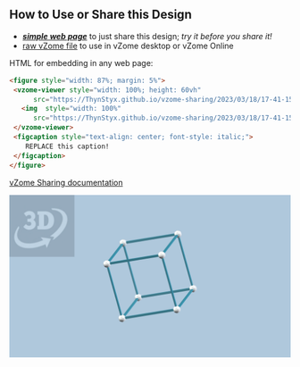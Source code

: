 
## How to Use or Share this Design

 - [***simple web page***](<https://ThynStyx.github.io/vzome-sharing/2023/03/18/17-41-15-cube-with-central-origin/>) to just share this design; *try it before you share it!*
 - [raw vZome file](<https://raw.githubusercontent.com/ThynStyx/vzome-sharing/main/2023/03/18/17-41-15-cube-with-central-origin/cube-with-central-origin.vZome>) to use in vZome desktop or vZome Online
 
 HTML for embedding in any web page:
 ```html
<figure style="width: 87%; margin: 5%">
  <vzome-viewer style="width: 100%; height: 60vh"
       src="https://ThynStyx.github.io/vzome-sharing/2023/03/18/17-41-15-cube-with-central-origin/cube-with-central-origin.vZome" >
    <img  style="width: 100%"
       src="https://ThynStyx.github.io/vzome-sharing/2023/03/18/17-41-15-cube-with-central-origin/cube-with-central-origin.png" >
  </vzome-viewer>
  <figcaption style="text-align: center; font-style: italic;">
     REPLACE this caption!
  </figcaption>
</figure>
 ```

[vZome Sharing documentation](https://vzome.github.io/vzome/sharing.html#how-it-works)

![Image](<cube-with-central-origin.png>)

